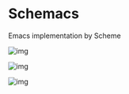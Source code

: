 # Schemacs
Emacs implementation by Scheme

![img](https://github.com/guenchi/Emacs/blob/master/img/0.png)

![img](https://github.com/guenchi/Emacs/blob/master/img/1.png)

![img](https://github.com/guenchi/Emacs/blob/master/img/2.png)



